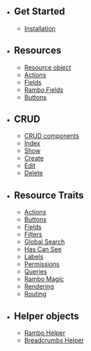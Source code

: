 - ## Get Started
    - [Installation](/{{route}}/{{version}}/installation)
- ## Resources
    - [Resource object](/{{route}}/{{version}}/resources/object)
    - [Actions](/{{route}}/{{version}}/resources/actions)
    - [Fields](/{{route}}/{{version}}/resources/fields)
    - [Rambo Fields](/{{route}}/{{version}}/resources/rambo-fields)
    <!-- - [Filters](/{{route}}/{{version}}/resources/filters) -->
    - [Buttons](/{{route}}/{{version}}/resources/buttons)
- ## CRUD
    - [CRUD components](/{{route}}/{{version}}/crud/components)
    - [Index](/{{route}}/{{version}}/crud/index)
    - [Show](/{{route}}/{{version}}/crud/show)
    - [Create](/{{route}}/{{version}}/crud/create)
    - [Edit](/{{route}}/{{version}}/crud/edit)
    - [Delete](/{{route}}/{{version}}/crud/delete)
- ## Resource Traits
    - [Actions](/{{route}}/{{version}}/traits/actions)
    - [Buttons](/{{route}}/{{version}}/traits/buttons)
    - [Fields](/{{route}}/{{version}}/traits/fields)
    - [Filters](/{{route}}/{{version}}/traits/filters)
    - [Global Search](/{{route}}/{{version}}/traits/global-search)
    - [Has Can See](/{{route}}/{{version}}/traits/has-can-see)
    - [Labels](/{{route}}/{{version}}/traits/labels)
    - [Permissions](/{{route}}/{{version}}/traits/permissions)
    - [Queries](/{{route}}/{{version}}/traits/queries)
    - [Rambo Magic](/{{route}}/{{version}}/traits/rambo-magic)
    - [Rendering](/{{route}}/{{version}}/traits/rendering)
    - [Routing](/{{route}}/{{version}}/traits/routing)
- ## Helper objects
    - [Rambo Helper](/{{route}}/{{version}}/helpers/rambo)
    - [Breadcrumbs Helper](/{{route}}/{{version}}/helpers/breadcrumbs)
